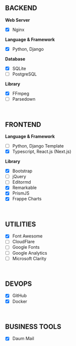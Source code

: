 ## BACKEND

**Web Server**
- [x] Nginx

**Language & Framework**
- [x] Python, Django

**Database**
- [x] SQLite
- [ ] PostgreSQL

**Library**
- [x] FFmpeg
- [ ] Parsedown

<br>

## FRONTEND

**Language & Framework**
- [ ] Python, Django Template
- [x] Typescript, React.js (Next.js)

**Library**
- [x] Bootstrap
- [ ] jQuery
- [ ] Editormd
- [x] Remarkable
- [x] PrismJS
- [x] Frappe Charts

<br>

## UTILITIES

- [x] Font Awesome
- [ ] CloudFlare
- [ ] Google Fonts
- [ ] Google Analytics
- [ ] Microsoft Clarity

<br>

## DEVOPS

- [x] GitHub
- [x] Docker

<br>

## BUSINESS TOOLS

- [x] Daum Mail
